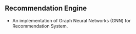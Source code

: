 ## Recommendation Engine

- An implementation of Graph Neural Networks (GNN) for Recommendation System.